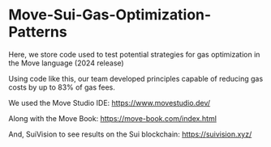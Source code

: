 # Move-Sui-Gas-Optimization-Patterns
Here, we store code used to test potential strategies for gas optimization in the Move language (2024 release)

Using code like this, our team developed principles capable of reducing gas costs by up to 83% of gas fees.

We used the Move Studio IDE: https://www.movestudio.dev/

Along with the Move Book: https://move-book.com/index.html

And, SuiVision to see results on the Sui blockchain: https://suivision.xyz/

